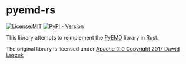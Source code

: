 # pyemd-rs

[![License:MIT](https://img.shields.io/badge/License-MIT-yellow.svg)](https://opensource.org/licenses/MIT)
[![PyPI - Version](https://img.shields.io/pypi/v/pyemd-rs)](https://pypi.org/project/pyemd-rs/)

This library attempts to reimplement the [PyEMD](https://github.com/laszukdawid/PyEMD) library in Rust.

The original library is licensed under [Apache-2.0 Copyright 2017 Dawid Laszuk](https://github.com/laszukdawid/PyEMD/blob/master/LICENSE.md)
